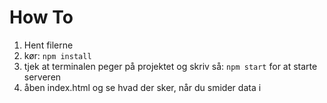 # How To
1. Hent filerne
2. kør: `npm install`
3. tjek at terminalen peger på projektet og skriv så: `npm start` for at starte serveren
4. åben index.html og se hvad der sker, når du smider data i
